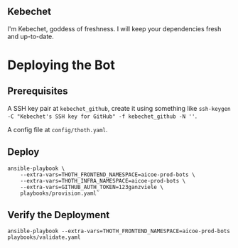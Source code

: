 Kebechet
--------

I'm Kebechet, goddess of freshness. I will keep your dependencies fresh and up-to-date.



# Deploying the Bot

## Prerequisites

A SSH key pair at `kebechet_github`, create it using something like `ssh-keygen -C "Kebechet's SSH key for GitHub" -f kebechet_github -N ''`.

A config file at `config/thoth.yaml`.

## Deploy

```shell
ansible-playbook \
    --extra-vars=THOTH_FRONTEND_NAMESPACE=aicoe-prod-bots \
    --extra-vars=THOTH_INFRA_NAMESPACE=aicoe-prod-bots \
    --extra-vars=GITHUB_AUTH_TOKEN=123ganzviele \
    playbooks/provision.yaml`
```

## Verify the Deployment

`ansible-playbook --extra-vars=THOTH_FRONTEND_NAMESPACE=aicoe-prod-bots playbooks/validate.yaml `